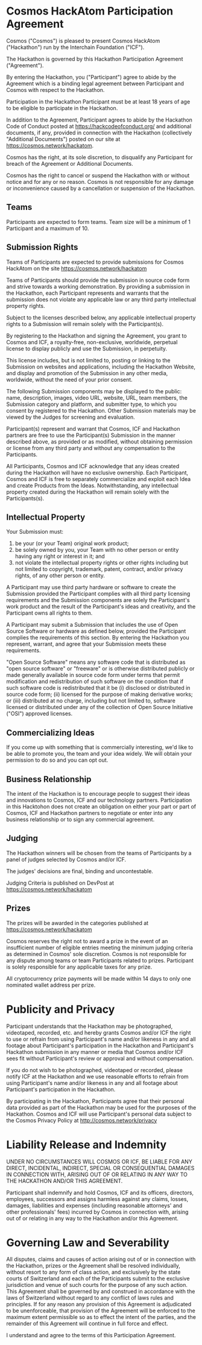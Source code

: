 # Cosmos HackAtom Participation Agreement

Cosmos ("Cosmos") is pleased to present Cosmos HackAtom ("Hackathon") run by the Interchain Foundation ("ICF").

The Hackathon is governed by this Hackathon Participation Agreement ("Agreement").

By entering the Hackathon, you ("Participant") agree to abide by the Agreement which is a binding legal agreement between Participant and Cosmos with respect to the Hackathon.

Participation in the Hackathon Participant must be at least 18 years of age to be eligible to participate in the Hackathon.

In addition to the Agreement, Participant agrees to abide by the Hackathon Code of Conduct posted at https://hackcodeofconduct.org/ and additional documents, if any, provided in connection with the Hackathon (collectively "Additional Documents") posted on our site at https://cosmos.network/hackatom.

Cosmos has the right, at its sole discretion, to disqualify any Participant for breach of the Agreement or Additional Documents.

Cosmos has the right to cancel or suspend the Hackathon with or without notice and for any or no reason. Cosmos is not responsible for any damage or inconvenience caused by a cancellation or suspension of the Hackathon.

## Teams

Participants are expected to form teams. Team size will be a minimum of 1 Participant and a maximum of 10.

## Submission Rights

Teams of Participants are expected to provide submissions for Cosmos HackAtom on the site https://cosmos.network/hackatom

Teams of Participants should provide the submission in source code form and strive towards a working demonstration. By providing a submission in the Hackathon, each Participant represents and warrants that the submission does not violate any applicable law or any third party intellectual property rights.

Subject to the licenses described below, any applicable intellectual property rights to a Submission will remain solely with the Participant(s).

By registering to the Hackathon and signing the Agreement, you grant to Cosmos and ICF, a royalty-free, non-exclusive, worldwide, perpetual license to display publicly and use the Submission, in perpetuity.

This license includes, but is not limited to, posting or linking to the Submission on websites and applications, including the Hackathon Website, and display and promotion of the Submission in any other media, worldwide, without the need of your prior consent.

The following Submission components may be displayed to the public: name, description, images, video URL, website, URL, team members, the Submission category and platform, and submitter type, to which you consent by registered to the Hackathon. Other Submission materials may be viewed by the Judges for screening and evaluation.

Participant(s) represent and warrant that Cosmos, ICF and Hackathon partners are free to use the Participant(s) Submission in the manner described above, as provided or as modified, without obtaining permission or license from any third party and without any compensation to the Participants.

All Participants, Cosmos and ICF acknowledge that any ideas created during the Hackathon will have no exclusive ownership.  Each Participant, Cosmos and ICF is free to separately commercialize and exploit each Idea and create Products from the Ideas. Notwithstanding, any intellectual property created during the Hackathon will remain solely with the Participants(s).

## Intellectual Property

Your Submission must:

1. be your (or your Team) original work product;
2. be solely owned by you, your Team with no other person or entity having any right or interest in it; and
3. not violate the intellectual property rights or other rights including but not limited to copyright, trademark, patent, contract, and/or privacy rights, of any other person or entity.

A Participant may use third party hardware or software to create the Submission provided the Participant complies with all third party licensing requirements and the Submission components are solely the Participant's work product and the result of the Participant's ideas and creativity, and the Participant owns all rights to them.

A Participant may submit a Submission that includes the use of Open Source Software or hardware as defined below, provided the Participant complies the requirements of this section. By entering the Hackathon you represent, warrant, and agree that your Submission meets these requirements.

"Open Source Software" means any software code that is distributed as "open source software" or "freeware" or is otherwise distributed publicly or made generally available in source code form under terms that permit modification and redistribution of such software on the condition that if such software code is redistributed that it be (i) disclosed or distributed in source code form; (ii) licensed for the purpose of making derivative works; or (iii) distributed at no charge, including but not limited to, software licensed or distributed under any of the collection of Open Source Initiative ("OSI") approved licenses.

## Commercializing Ideas

If you come up with something that is commercially interesting, we'd like to be able to promote you, the team and your idea widely. We will obtain your permission to do so and you can opt out.

## Business Relationship

The intent of the Hackathon is to encourage people to suggest their ideas and innovations to Cosmos, ICF and our technology partners. Participation in this Hacktohon does not create an obligation on either your part or part of Cosmos, ICF and Hackathon partners to negotiate or enter into any business relationship or to sign any commercial agreement.

## Judging

The Hackathon winners will be chosen from the teams of Participants by a panel of judges selected by Cosmos and/or ICF.

The judges' decisions are final, binding and uncontestable.

Judging Criteria is published on DevPost at https://cosmos.network/hackatom

## Prizes

The prizes will be awarded in the categories published at https://cosmos.network/hackatom

Cosmos reserves the right not to award a prize in the event of an insufficient number of eligible entries meeting the minimum judging criteria as determined in Cosmos' sole discretion. Cosmos is not responsible for any dispute among teams or team Participants related to prizes. Participant is solely responsible for any applicable taxes for any prize.

All cryptocurrency prize payments will be made within 14 days to only one nominated wallet address per prize.

# Publicity and Privacy

Participant understands that the Hackathon may be photographed, videotaped, recorded, etc. and hereby grants Cosmos and/or ICF the right to use or refrain from using Participant's name and/or likeness in any and all footage about Participant's participation in the Hackathon and Participant's Hackathon submission in any manner or media that Cosmos and/or ICF sees fit without Participant's review or approval and without compensation.

If you do not wish to be photographed, videotaped or recorded, please notify ICF at the Hackathon and we use reasonable efforts to refrain from using Participant's name and/or likeness in any and all footage about Participant's participation in the Hackathon.

By participating in the Hackathon, Participants agree that their personal data provided as part of the Hackathon may be used for the purposes of the Hackathon. Cosmos and ICF will use Participant's personal data subject to the Cosmos Privacy Policy at http://cosmos.network/privacy

# Liability Release and Indemnity

UNDER NO CIRCUMSTANCES WILL COSMOS OR ICF, BE LIABLE FOR ANY DIRECT, INCIDENTAL, INDIRECT, SPECIAL OR CONSEQUENTIAL DAMAGES IN CONNECTION WITH, ARISING OUT OF OR RELATING IN ANY WAY TO THE HACKATHON AND/OR THIS AGREEMENT.

Participant shall indemnify and hold Cosmos, ICF and its officers, directors, employees, successors and assigns harmless against any claims, losses, damages, liabilities and expenses (including reasonable attorneys' and other professionals' fees) incurred by Cosmos in connection with, arising out of or relating in any way to the Hackathon and/or this Agreement.

# Governing Law and Severability

All disputes, claims and causes of action arising out of or in connection with the Hackathon, prizes or the Agreement shall be resolved individually, without resort to any form of class action, and exclusively by the state courts of Switzerland and each of the Participants submit to the exclusive jurisdiction and venue of such courts for the purpose of any such action. This Agreement shall be governed by and construed in accordance with the laws of Switzerland without regard to any conflict of laws rules and principles. If for any reason any provision of this Agreement is adjudicated to be unenforceable, that provision of the Agreement will be enforced to the maximum extent permissible so as to effect the intent of the parties, and the remainder of this Agreement will continue in full force and effect.

I understand and agree to the terms of this Participation Agreement.
